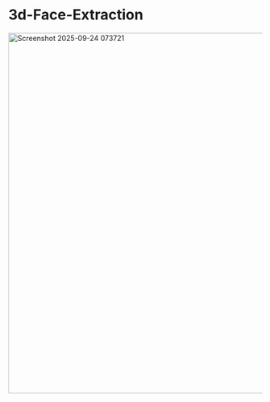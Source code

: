 ﻿# 3d-Face-Extraction


<img width="955" height="716" alt="Screenshot 2025-09-24 073721" src="https://github.com/user-attachments/assets/b9061e67-e801-4741-8320-e6a5e2513273" />
